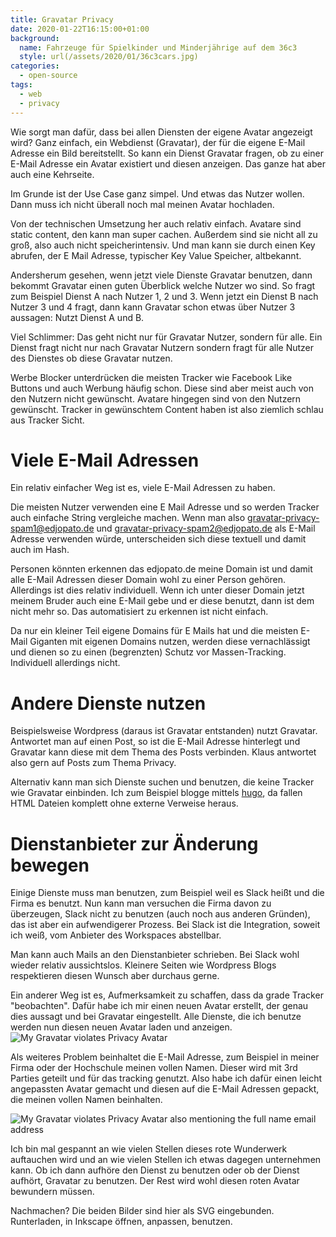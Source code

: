 ```yaml
---
title: Gravatar Privacy
date: 2020-01-22T16:15:00+01:00
background:
  name: Fahrzeuge für Spielkinder und Minderjährige auf dem 36c3
  style: url(/assets/2020/01/36c3cars.jpg)
categories:
  - open-source
tags:
  - web
  - privacy
---
```

Wie sorgt man dafür, dass bei allen Diensten der eigene Avatar angezeigt wird?
Ganz einfach, ein Webdienst (Gravatar), der für die eigene E-Mail Adresse ein Bild bereitstellt.
So kann ein Dienst Gravatar fragen, ob zu einer E-Mail Adresse ein Avatar existiert und diesen anzeigen.
Das ganze hat aber auch eine Kehrseite.
<!--more-->

Im Grunde ist der Use Case ganz simpel.
Und etwas das Nutzer wollen.
Dann muss ich nicht überall noch mal meinen Avatar hochladen.

Von der technischen Umsetzung her auch relativ einfach.
Avatare sind static content, den kann man super cachen.
Außerdem sind sie nicht all zu groß, also auch nicht speicherintensiv.
Und man kann sie durch einen Key abrufen, der E Mail Adresse, typischer Key Value Speicher, altbekannt.

Andersherum gesehen, wenn jetzt viele Dienste Gravatar benutzen, dann bekommt Gravatar einen guten Überblick welche Nutzer wo sind.
So fragt zum Beispiel Dienst A nach Nutzer 1, 2 und 3.
Wenn jetzt ein Dienst B nach Nutzer 3 und 4 fragt, dann kann Gravatar schon etwas über Nutzer 3 aussagen: Nutzt Dienst A und B.

Viel Schlimmer: Das geht nicht nur für Gravatar Nutzer, sondern für alle.
Ein Dienst fragt nicht nur nach Gravatar Nutzern sondern fragt für alle Nutzer des Dienstes ob diese Gravatar nutzen.

Werbe Blocker unterdrücken die meisten Tracker wie Facebook Like Buttons und auch Werbung häufig schon.
Diese sind aber meist auch von den Nutzern nicht gewünscht.
Avatare hingegen sind von den Nutzern gewünscht.
Tracker in gewünschtem Content haben ist also ziemlich schlau aus Tracker Sicht.

# Viele E-Mail Adressen

Ein relativ einfacher Weg ist es, viele E-Mail Adressen zu haben.

Die meisten Nutzer verwenden eine E Mail Adresse und so werden Tracker auch einfache String vergleiche machen.
Wenn man also gravatar-privacy-spam1@edjopato.de und gravatar-privacy-spam2@edjopato.de als E-Mail Adresse verwenden würde, unterscheiden sich diese textuell und damit auch im Hash.

Personen könnten erkennen das edjopato.de meine Domain ist und damit alle E-Mail Adressen dieser Domain wohl zu einer Person gehören.
Allerdings ist dies relativ individuell.
Wenn ich unter dieser Domain jetzt meinem Bruder auch eine E-Mail gebe und er diese benutzt, dann ist dem nicht mehr so.
Das automatisiert zu erkennen ist nicht einfach.

Da nur ein kleiner Teil eigene Domains für E Mails hat und die meisten E-Mail Giganten mit eigenen Domains nutzen, werden diese vernachlässigt und dienen so zu einen (begrenzten) Schutz vor Massen-Tracking.
Individuell allerdings nicht.

# Andere Dienste nutzen

Beispielsweise Wordpress (daraus ist Gravatar entstanden) nutzt Gravatar.
Antwortet man auf einen Post, so ist die E-Mail Adresse hinterlegt und Gravatar kann diese mit dem Thema des Posts verbinden.
Klaus antwortet also gern auf Posts zum Thema Privacy.

Alternativ kann man sich Dienste suchen und benutzen, die keine Tracker wie Gravatar einbinden.
Ich zum Beispiel blogge mittels [hugo](https://gohugo.io/), da fallen HTML Dateien komplett ohne externe Verweise heraus.

# Dienstanbieter zur Änderung bewegen

Einige Dienste muss man benutzen, zum Beispiel weil es Slack heißt und die Firma es benutzt.
Nun kann man versuchen die Firma davon zu überzeugen, Slack nicht zu benutzen (auch noch aus anderen Gründen), das ist aber ein aufwendigerer Prozess.
Bei Slack ist die Integration, soweit ich weiß, vom Anbieter des Workspaces abstellbar.

Man kann auch Mails an den Dienstanbieter schrieben.
Bei Slack wohl wieder relativ aussichtslos.
Kleinere Seiten wie Wordpress Blogs respektieren diesen Wunsch aber durchaus gerne.

Ein anderer Weg ist es, Aufmerksamkeit zu schaffen, dass da grade Tracker "beobachten".
Dafür habe ich mir einen neuen Avatar erstellt, der genau dies aussagt und bei Gravatar eingestellt.
Alle Dienste, die ich benutze werden nun diesen neuen Avatar laden und anzeigen.
![My Gravatar violates Privacy Avatar](/assets/2020/01/gravatar-privacy-simple.svg)

Als weiteres Problem beinhaltet die E-Mail Adresse, zum Beispiel in meiner Firma oder der Hochschule meinen vollen Namen.
Dieser wird mit 3rd Parties geteilt und für das tracking genutzt.
Also habe ich dafür einen leicht angepassten Avatar gemacht und diesen auf die E-Mail Adressen gepackt, die meinen vollen Namen beinhalten.

![My Gravatar violates Privacy Avatar also mentioning the full name email address](/assets/2020/01/gravatar-privacy-full-name.svg)

Ich bin mal gespannt an wie vielen Stellen dieses rote Wunderwerk auftauchen wird und an wie vielen Stellen ich etwas dagegen unternehmen kann.
Ob ich dann aufhöre den Dienst zu benutzen oder ob der Dienst aufhört, Gravatar zu benutzen.
Der Rest wird wohl diesen roten Avatar bewundern müssen.

Nachmachen?
Die beiden Bilder sind hier als SVG eingebunden.
Runterladen, in Inkscape öffnen, anpassen, benutzen.
